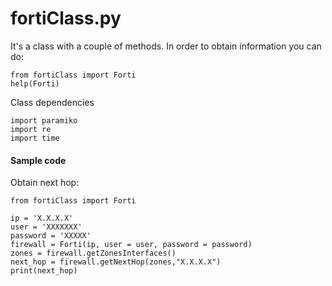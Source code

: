 # fortiClass.py
It's a class with a couple of methods. 
In order to obtain information you can do:
```
from fortiClass import Forti
help(Forti)
```
Class dependencies
```
import paramiko
import re
import time
```
#### Sample code 
Obtain next hop:
```
from fortiClass import Forti

ip = 'X.X.X.X'
user = 'XXXXXXX'
password = 'XXXXX'
firewall = Forti(ip, user = user, password = password)
zones = firewall.getZonesInterfaces()
next_hop = firewall.getNextHop(zones,"X.X.X.X")
print(next_hop)
```
